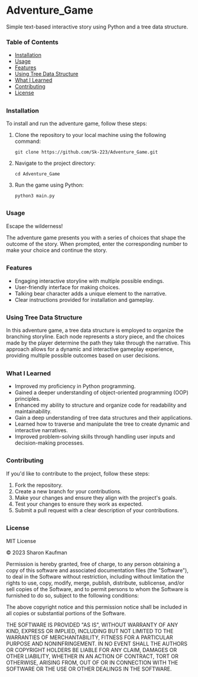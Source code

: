 # Adventure_Game 
Simple text-based interactive story using Python and a tree data structure.  


### Table of Contents
- [Installation](#installation)
- [Usage](#usage)
- [Features](#features)
- [Using Tree Data Structure](#using-tree-data-structure)
- [What I Learned](#what-i-learned) 
- [Contributing](#contributing)
- [License](#license)

##

### Installation

To install and run the adventure game, follow these steps:

1. Clone the repository to your local machine using the following command:
   
   ```git clone https://github.com/Sk-223/Adventure_Game.git```

2. Navigate to the project directory:
   
   ```cd Adventure_Game```

3. Run the game using Python:

    ```python3 main.py```

##

### Usage

Escape the wilderness!  

The adventure game presents you with a series of choices that shape the outcome of the story. When prompted, enter the corresponding number to make your choice and continue the story.

##

### Features

- Engaging interactive storyline with multiple possible endings.
- User-friendly interface for making choices.
- Talking bear character adds a unique element to the narrative.
- Clear instructions provided for installation and gameplay.

##

### Using Tree Data Structure

In this adventure game, a tree data structure is employed to organize the branching storyline. Each node represents a story piece, and the choices made by the player determine the path they take through the narrative. This approach allows for a dynamic and interactive gameplay experience, providing multiple possible outcomes based on user decisions.

##

### What I Learned
- Improved my proficiency in Python programming.
- Gained a deeper understanding of object-oriented programming (OOP) principles.
- Enhanced my ability to structure and organize code for readability and maintainability.
- Gain a deep understanding of tree data structures and their applications.
- Learned how to traverse and manipulate the tree to create dynamic and interactive narratives.
- Improved problem-solving skills through handling user inputs and decision-making processes.

##

### Contributing

If you'd like to contribute to the project, follow these steps:

1. Fork the repository.
2. Create a new branch for your contributions.
3. Make your changes and ensure they align with the project's goals.
4. Test your changes to ensure they work as expected.
5. Submit a pull request with a clear description of your contributions.

##

### License
MIT License

 © 2023 Sharon Kaufman

Permission is hereby granted, free of charge, to any person obtaining a copy
of this software and associated documentation files (the "Software"), to deal
in the Software without restriction, including without limitation the rights
to use, copy, modify, merge, publish, distribute, sublicense, and/or sell
copies of the Software, and to permit persons to whom the Software is
furnished to do so, subject to the following conditions:

The above copyright notice and this permission notice shall be included in all
copies or substantial portions of the Software.

THE SOFTWARE IS PROVIDED "AS IS", WITHOUT WARRANTY OF ANY KIND, EXPRESS OR
IMPLIED, INCLUDING BUT NOT LIMITED TO THE WARRANTIES OF MERCHANTABILITY,
FITNESS FOR A PARTICULAR PURPOSE AND NONINFRINGEMENT. IN NO EVENT SHALL THE
AUTHORS OR COPYRIGHT HOLDERS BE LIABLE FOR ANY CLAIM, DAMAGES OR OTHER
LIABILITY, WHETHER IN AN ACTION OF CONTRACT, TORT OR OTHERWISE, ARISING FROM,
OUT OF OR IN CONNECTION WITH THE SOFTWARE OR THE USE OR OTHER DEALINGS IN THE
SOFTWARE.
